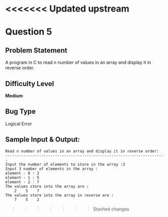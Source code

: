 <<<<<<< Updated upstream
=======
# Question 5

## Problem Statement

A program in C to read n number of values in an array and display it in reverse order.

## Difficulty Level 

<b>Medium</b>

## Bug Type 

Logical Error

## Sample Input & Output:

```
Read n number of values in an array and display it in reverse order:
-----------------------------------------------------------------------
Input the number of elements to store in the array :3
Input 3 number of elements in the array :
element - 0 : 2
element - 1 : 5
element - 2 : 7
The values store into the array are :
    2    5    7
The values store into the array in reverse are :
    7    5    2
```
>>>>>>> Stashed changes
